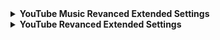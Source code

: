 <details>
<summary><strong>YouTube Music Revanced Extended Settings</strong></summary>

- Bypass image region restrictions: <strong>Enabled</strong>
- Change share sheet: <strong>Enabled</strong>
- Disable automatic captions: <strong>Enabled</strong>
- Disable Cairo splash animation: <strong>Enabled</strong>
- Disable DRC (Dynamic Range Compression) audio: <strong>Enabled</strong>
- Hide comment action button: <strong>Enabled</strong>
- Hide download action button: <strong>Enabled</strong>
- Hide radio action button: <strong>Enabled</strong>
- Hide button shelf: <strong>Enabled</strong>
- Hide carousel shelf: <strong>Enabled</strong>
- Hide category bar: <strong>Enabled</strong>
- Hide floating button: <strong>Enabled</strong>
- Hide "Download" in flyout menu: <strong>Enabled</strong>
- Hide "Go to podcast" in flyout menu: <strong>Enabled</strong>
- Hide "Help" in flyout menu: <strong>Enabled</strong>
- Hide "Report" in flyout menu: <strong>Enabled</strong>
- Hide "Save episode for later" in flyout menu: <strong>Enabled</strong>
- Hide "Shuffle play" in flyout menu: <strong>Enabled</strong>
- Hide "Sleep timer" in flyout menu: <strong>Enabled</strong>
- Hide "Start radio" in flyout menu: <strong>Enabled</strong>
- Hide "Stats for nerds" in flyout menu: <strong>Enabled</strong>
- Hide fullscreen ads: <strong>Enabled</strong>
- Hide fullscreen share button: <strong>Enabled</strong>
- Hide "Explore" in navigation: <strong>Enabled</strong>
- Hide navigation label: <strong>Enabled</strong>
- Hide "Samples" in navigation: <strong>Enabled</strong>
- Hide notification button: <strong>Enabled</strong>
- Hide samples shelf: <strong>Enabled</strong>
- Hide "About" in settings menu: <strong>Enabled</strong>
- Hide "Parent tools" in settings menu: <strong>Enabled</strong>
- Hide "Tap to update" button: <strong>Enabled</strong>
- Hide terms container: <strong>Enabled</strong>
- Hide voice search button: <strong>Enabled</strong>
- Remember last selected playback speed: <strong>Disabled</strong>
- Remove viewer discretion dialog: <strong>Enabled</strong>
- Replace "Report" in flyout menu: <strong>Disabled</strong>

</details>
<details>
<summary><strong>YouTube Revanced Extended Settings</strong></summary>

- Append time stamp information type: **Disabled**
- Default video quality (mobile): **720p**
- Default video quality (WiFi): **1080p**
- Disable default playback speed for music: **Enabled**
- Disable like/dislike glow: **Enabled**
- Disable speed overlay: **Enabled**
- Disable swipe to enter fullscreen mode below the player: **Enabled**
- Enable swipe brightness: **Disabled**
- Enable swipe lowest value auto brightness: **Disabled**
- Enable swipe speed: **Disabled**
- Enable swipe volume: **Disabled**
- Enable translucent navigation bar: **Enabled**
- Enable wide search bar: **Enabled**
- External downloader package name (video): **com.junkfood.seal**
- Hide carousel shelf: **Enabled**
- Hide category bar in feed: **Enabled**
- Hide category bar in related videos: **Enabled**
- Hide category bar in search: **Enabled**
- Hide clip button: **Enabled**
- Hide community posts in subscriptions: **Enabled**
- Hide feed captions button: **Enabled**
- Hide floating button: **Enabled**
- Hide fullscreen ads: **Enabled**
- Hide mix playlists: **Enabled**
- Hide movie shelf: **Enabled**
- Hide navigation label: **Enabled**
- Hide navigation notifications button: **Enabled**
- Hide navigation shorts button: **Enabled**
- Hide notify me button: **Enabled**
- Hide playables: **Enabled**
- Hide player captions button: **Enabled**
- Hide player collapse button: **Enabled**
- Hide player flyout menu captions: **Enabled**
- Hide player flyout menu loop video: **Enabled**
- Hide player flyout menu playback speed: **Enabled**
- Hide player flyout menu stats for nerds: **Enabled**
- Hide podcast section: **Enabled**
- Hide remix button: **Enabled**
- Hide rewards button: **Enabled**
- Hide search term thumbnail: **Enabled**
- Hide shop button: **Enabled**
- Hide snack bar: **Enabled**
- Hide subscriptions carousel: **Enabled**
- Hide thanks button: **Enabled**
- Hide toolbar create button: **Enabled**
- Hide toolbar notification button: **Enabled**
- Hide voice search button: **Enabled**
- Hide YouTube doodles: **Enabled**
- Overlay button external downloader: **Enabled**
- Override video download button: **Enabled**
- Remember last selected playback speed: **Disabled**
- RYD (Return YouTube Dislike) toast on connection error: **Disabled**
- RYD user ID: **9TGmz9sAE7BpnKAMfiNgKQkB6lF33EF78adm**
- SponsorBlock local time saved (milliseconds): **37577711**
- SponsorBlock local time saved (number segments): **1529**
- SponsorBlock toast on connection error: **Disabled**

</details>
